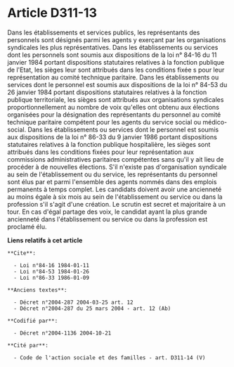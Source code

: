 # Article D311-13

Dans les établissements et services publics, les représentants des personnels sont désignés parmi les agents y exerçant par
les organisations syndicales les plus représentatives. Dans les établissements ou services dont les personnels sont soumis
aux dispositions de la loi n° 84-16 du 11 janvier 1984 portant dispositions statutaires relatives à la fonction publique de
l'Etat, les sièges leur sont attribués dans les conditions fixée   s pour leur représentation au comité technique paritaire.
Dans les établissements ou services dont le personnel est soumis aux dispositions de la loi n° 84-53 du 26 janvier 1984
portant dispositions statutaires relatives à la fonction publique territoriale, les sièges sont attribués aux organisations
syndicales proportionnellement au nombre de voix qu'elles ont obtenu aux élections organisées pour la désignation des
représentants du personnel au comité technique paritaire compétent pour les agents du service social ou médico-social. Dans
les établissements ou services dont le personnel est soumis aux dispositions de la loi n° 86-33 du 9 janvier 1986 portant
dispositions statutaires relatives à la fonction publique hospitalière, les sièges sont attribués dans les conditions fixées
pour leur représentation aux commissions administratives paritaires compétentes sans qu'il y ait lieu de procéder à de
nouvelles élections. S'il n'existe pas d'organisation syndicale au sein de l'établissement ou du service, les représentants
du personnel sont élus par et parmi l'ensemble des agents nommés dans des emplois permanents à temps complet. Les candidats
doivent avoir une ancienneté au moins égale à six mois au sein de l'établissement ou service ou dans la profession s'il
s'agit d'une création. Le scrutin est secret et majoritaire à un tour. En cas d'égal partage des voix, le candidat ayant la
plus grande ancienneté dans l'établissement ou service ou dans la profession est proclamé élu.

**Liens relatifs à cet article**

	**Cite**:

	  - Loi n°84-16 1984-01-11
	  - Loi n°84-53 1984-01-26
	  - Loi n°86-33 1986-01-09

	**Anciens textes**:

	  - Décret n°2004-287 2004-03-25 art. 12
	  - Décret n°2004-287 du 25 mars 2004 - art. 12 (Ab)

	**Codifié par**:

	  - Décret n°2004-1136 2004-10-21

	**Cité par**:

	  - Code de l'action sociale et des familles - art. D311-14 (V)
